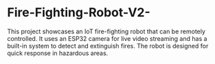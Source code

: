 # Fire-Fighting-Robot-V2-
This project showcases an IoT fire-fighting robot that can be remotely controlled. It uses an ESP32 camera for live video streaming and has a built-in system to detect and extinguish fires. The robot is designed for quick response in hazardous areas.
